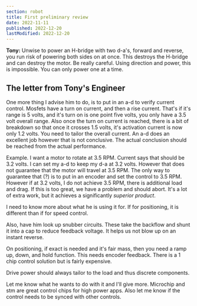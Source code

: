 ```yaml
---
section: robot
title: First preliminary review
date: 2022-11-11
published: 2022-12-20
lastModified: 2022-12-20
---
```


**Tony:** Unwise to power an H-bridge with two d-a's, forward and reverse, you run risk of powering both sides on at once. This destroys the H-bridge and can destroy the motor. Be really careful. Using direction and power, this is impossible. You can only power one at a time.


## The letter from Tony's Engineer

One more thing I advise him to do, is to put in an a-d to verify current control. 
Mosfets have a turn on current, and then a rise current. 
That's if it's range is 5 volts, and it's turn on is one point five volts, you only have a 3.5 volt overall range. 
Also once the turn on current is reached, there is a bit of breakdown so that once it crosses 1.5 volts, it's activation current is now only 1.2 volts. 
You need to tailor the overall current. 
An a-d does an excellent job however that is not conclusive. 
The actual conclusion should be reached from the actual performance. 

Example. I want a motor to rotate at 3.5 RPM. 
Current says that should be 3.2 volts. 
I can set my a-d to keep my d-a at 3.2 volts. 
However that does not guarantee that the motor will travel at 3.5 RPM. 
The only way to guarantee that (?) is to put in an encoder and set the control to 3.5 RPM.
However if at 3.2 volts, I do not achieve 3.5 RPM, there is additional load and drag. 
If this is too great, we have a problem and should abort. 
It's a lot of extra work, but it achieves a significantly _superior product_.

I need to know more about what he is using it for.
If for positioning, it is different than if for speed control.

Also, have him look up snubber circuits. These take the backflow and shunt it into a cap to reduce feedback voltage. It helps us not blow up on an instant reverse. 

On positioning, if exact is needed and it's fair mass, 
then you need a ramp up, down, and hold function.
This needs encoder feedback.
There is a 1 chip control solution but is fairly expensive.

Drive power should always tailor to the load and thus discrete components. 

Let me know what he wants to do with it and I'll give more. 
Microchip and stm are great control chips for high power apps.
Also let me know if the control needs to be synced with other controls.